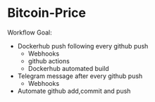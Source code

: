 # Bitcoin-Price

Workflow Goal:
 * Dockerhub push following every github push
    * Webhooks
    * github actions
    * Dockerhub automated build
 * Telegram message after every github push
    * Webhooks
 * Automate github add,commit and push

